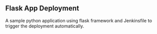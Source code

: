 ## Flask App Deployment
A sample python application using flask framework and Jenkinsfile to trigger the deployment automatically.
